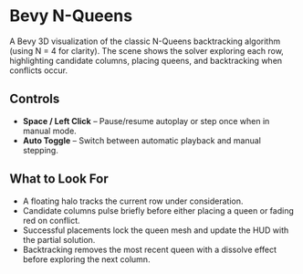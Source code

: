 # Bevy N-Queens

A Bevy 3D visualization of the classic N-Queens backtracking algorithm (using N = 4 for clarity). The scene shows the solver exploring each row, highlighting candidate columns, placing queens, and backtracking when conflicts occur.

## Controls

- **Space / Left Click** – Pause/resume autoplay or step once when in manual mode.
- **Auto Toggle** – Switch between automatic playback and manual stepping.

## What to Look For

- A floating halo tracks the current row under consideration.
- Candidate columns pulse briefly before either placing a queen or fading red on conflict.
- Successful placements lock the queen mesh and update the HUD with the partial solution.
- Backtracking removes the most recent queen with a dissolve effect before exploring the next column.
